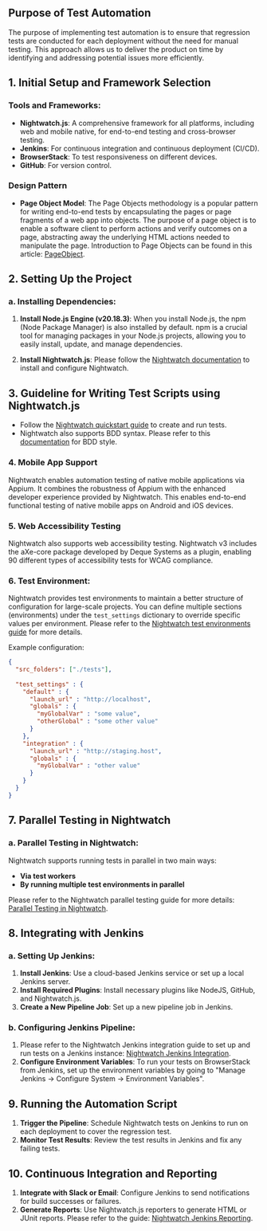 ## Purpose of Test Automation
The purpose of implementing test automation is to ensure that regression tests are conducted for each deployment without the need for manual testing. This approach allows us to deliver the product on time by identifying and addressing potential issues more efficiently.

## 1. Initial Setup and Framework Selection

### Tools and Frameworks:
- **Nightwatch.js**: A comprehensive framework for all platforms, including web and mobile native, for end-to-end testing and cross-browser testing.
- **Jenkins**: For continuous integration and continuous deployment (CI/CD).
- **BrowserStack**: To test responsiveness on different devices.
- **GitHub**: For version control.

### Design Pattern
- **Page Object Model**:
  The Page Objects methodology is a popular pattern for writing end-to-end tests by encapsulating the pages or page fragments of a web app into objects. The purpose of a page object is to enable a software client to perform actions and verify outcomes on a page, abstracting away the underlying HTML actions needed to manipulate the page.
  Introduction to Page Objects can be found in this article: [PageObject](https://martinfowler.com/bliki/PageObject.html).

## 2. Setting Up the Project

### a. Installing Dependencies:
1. **Install Node.js Engine (v20.18.3)**:
   When you install Node.js, the npm (Node Package Manager) is also installed by default. npm is a crucial tool for managing packages in your Node.js projects, allowing you to easily install, update, and manage dependencies.

2. **Install Nightwatch.js**:
   Please follow the [Nightwatch documentation](https://nightwatchjs.org/guide/quickstarts/create-and-run-a-nightwatch-test.html) to install and configure Nightwatch.

## 3. Guideline for Writing Test Scripts using Nightwatch.js
- Follow the [Nightwatch quickstart guide](https://nightwatchjs.org/guide/quickstarts/create-and-run-a-nightwatch-test.html) to create and run tests.
- Nightwatch also supports BDD syntax. Please refer to this [documentation](https://nightwatchjs.org/guide/writing-tests/test-syntax-bdd.html) for BDD style.

### 4. Mobile App Support
Nightwatch enables automation testing of native mobile applications via Appium. It combines the robustness of Appium with the enhanced developer experience provided by Nightwatch. This enables end-to-end functional testing of native mobile apps on Android and iOS devices.

### 5. Web Accessibility Testing
Nightwatch also supports web accessibility testing. Nightwatch v3 includes the aXe-core package developed by Deque Systems as a plugin, enabling 90 different types of accessibility tests for WCAG compliance.

### 6. Test Environment:
Nightwatch provides test environments to maintain a better structure of configuration for large-scale projects. You can define multiple sections (environments) under the `test_settings` dictionary to override specific values per environment. Please refer to the [Nightwatch test environments guide](https://nightwatchjs.org/guide/concepts/test-environments.html) for more details.

Example configuration:
```json
{
  "src_folders": ["./tests"],
  
  "test_settings" : {
    "default" : {
      "launch_url" : "http://localhost",
      "globals" : {
        "myGlobalVar" : "some value",
        "otherGlobal" : "some other value"
      }
    },
    "integration" : {
      "launch_url" : "http://staging.host",
      "globals" : {
        "myGlobalVar" : "other value"
      }
    }
  }
}
```

## 7. Parallel Testing in Nightwatch

### a. Parallel Testing in Nightwatch:
Nightwatch supports running tests in parallel in two main ways:
- **Via test workers**
- **By running multiple test environments in parallel**

Please refer to the Nightwatch parallel testing guide for more details: [Parallel Testing in Nightwatch](https://nightwatchjs.org/guide/concepts/parallel-testing-in-nightwatch.html).

## 8. Integrating with Jenkins

### a. Setting Up Jenkins:
1. **Install Jenkins**: Use a cloud-based Jenkins service or set up a local Jenkins server.
2. **Install Required Plugins**: Install necessary plugins like NodeJS, GitHub, and Nightwatch.js.
3. **Create a New Pipeline Job**: Set up a new pipeline job in Jenkins.

### b. Configuring Jenkins Pipeline:
1. Please refer to the Nightwatch Jenkins integration guide to set up and run tests on a Jenkins instance: [Nightwatch Jenkins Integration](https://nightwatchjs.org/guide/ci-integrations/run-nightwatch-on-jenkins.html).
2. **Configure Environment Variables**: To run your tests on BrowserStack from Jenkins, set up the environment variables by going to "Manage Jenkins -> Configure System -> Environment Variables".

## 9. Running the Automation Script
1. **Trigger the Pipeline**: Schedule Nightwatch tests on Jenkins to run on each deployment to cover the regression test.
2. **Monitor Test Results**: Review the test results in Jenkins and fix any failing tests.

## 10. Continuous Integration and Reporting
1. **Integrate with Slack or Email**: Configure Jenkins to send notifications for build successes or failures.
2. **Generate Reports**: Use Nightwatch.js reporters to generate HTML or JUnit reports. Please refer to the guide: [Nightwatch Jenkins Reporting](https://nightwatchjs.org/guide/ci-integrations/run-nightwatch-on-jenkins.html#postdoc-view-html-reports).


